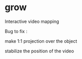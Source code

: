 # grow
Interactive video mapping

Bug to fix :

make 1:1 projection over the object

stabilize the position of the video
